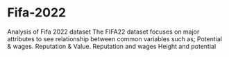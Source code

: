 # Fifa-2022
Analysis of Fifa 2022 dataset
The FIFA22 dataset focuses on major attributes to see relationship between common variables such as;
Potential & wages.
Reputation & Value.
Reputation and wages
Height and potential
